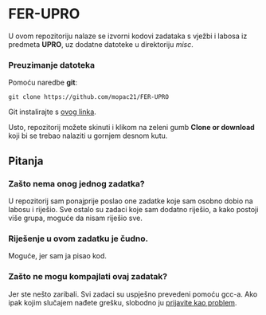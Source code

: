 # FER-UPRO

U ovom repozitoriju nalaze se izvorni kodovi zadataka s vježbi i labosa iz predmeta **UPRO**, uz dodatne datoteke u direktoriju *misc*.

### Preuzimanje datoteka
Pomoću naredbe **git**:  

`git clone https://github.com/mopac21/FER-UPRO`

Git instalirajte s [ovog linka](https://git-scm.com/downloads). 

Usto, repozitorij možete skinuti i klikom na zeleni gumb **Clone or download** koji bi se trebao nalaziti u gornjem desnom kutu.

## Pitanja
### Zašto nema onog jednog zadatka?
U repozitorij sam ponajprije poslao one zadatke koje sam osobno dobio na labosu i riješio. Sve ostalo su zadaci koje sam dodatno riješio,
a kako postoji više grupa, moguće da nisam riješio sve.
### Riješenje u ovom zadatku je čudno.
Moguće, jer sam ja pisao kod.
### Zašto ne mogu kompajlati ovaj zadatak?
Jer ste nešto zaribali. Svi zadaci su uspješno prevedeni pomoću gcc-a. Ako ipak kojim slučajem nađete grešku, slobodno ju [prijavite kao problem](https://help.github.com/en/github/managing-your-work-on-github/creating-an-issue).
